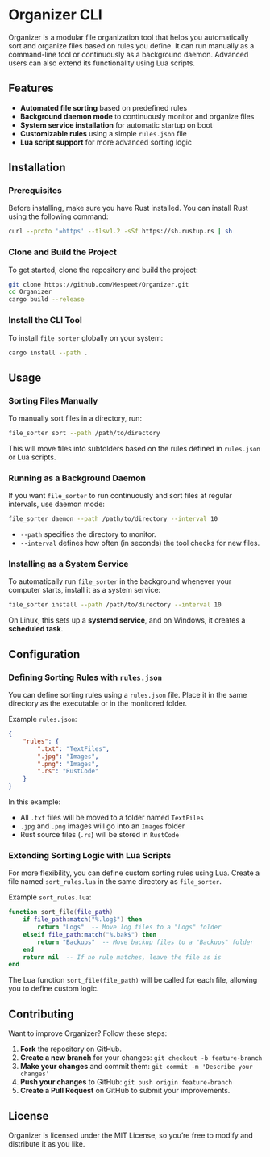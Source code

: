 # Organizer CLI

Organizer is a modular file organization tool that helps you automatically sort and organize files based on rules you define. It can run manually as a command-line tool or continuously as a background daemon. Advanced users can also extend its functionality using Lua scripts.

## Features

- **Automated file sorting** based on predefined rules
- **Background daemon mode** to continuously monitor and organize files
- **System service installation** for automatic startup on boot
- **Customizable rules** using a simple `rules.json` file
- **Lua script support** for more advanced sorting logic

## Installation

### Prerequisites

Before installing, make sure you have Rust installed. You can install Rust using the following command:

```sh
curl --proto '=https' --tlsv1.2 -sSf https://sh.rustup.rs | sh
```

### Clone and Build the Project

To get started, clone the repository and build the project:

```sh
git clone https://github.com/Mespeet/Organizer.git
cd Organizer
cargo build --release
```

### Install the CLI Tool

To install `file_sorter` globally on your system:

```sh
cargo install --path .
```

## Usage

### Sorting Files Manually

To manually sort files in a directory, run:

```sh
file_sorter sort --path /path/to/directory
```

This will move files into subfolders based on the rules defined in `rules.json` or Lua scripts.

### Running as a Background Daemon

If you want `file_sorter` to run continuously and sort files at regular intervals, use daemon mode:

```sh
file_sorter daemon --path /path/to/directory --interval 10
```

- `--path` specifies the directory to monitor.
- `--interval` defines how often (in seconds) the tool checks for new files.

### Installing as a System Service

To automatically run `file_sorter` in the background whenever your computer starts, install it as a system service:

```sh
file_sorter install --path /path/to/directory --interval 10
```

On Linux, this sets up a **systemd service**, and on Windows, it creates a **scheduled task**.

## Configuration

### Defining Sorting Rules with `rules.json`

You can define sorting rules using a `rules.json` file. Place it in the same directory as the executable or in the monitored folder.

Example `rules.json`:

```json
{
    "rules": {
        ".txt": "TextFiles",
        ".jpg": "Images",
        ".png": "Images",
        ".rs": "RustCode"
    }
}
```

In this example:
- All `.txt` files will be moved to a folder named `TextFiles`
- `.jpg` and `.png` images will go into an `Images` folder
- Rust source files (`.rs`) will be stored in `RustCode`

### Extending Sorting Logic with Lua Scripts

For more flexibility, you can define custom sorting rules using Lua. Create a file named `sort_rules.lua` in the same directory as `file_sorter`.

Example `sort_rules.lua`:

```lua
function sort_file(file_path)
    if file_path:match("%.log$") then
        return "Logs"  -- Move log files to a "Logs" folder
    elseif file_path:match("%.bak$") then
        return "Backups"  -- Move backup files to a "Backups" folder
    end
    return nil  -- If no rule matches, leave the file as is
end
```

The Lua function `sort_file(file_path)` will be called for each file, allowing you to define custom logic.

## Contributing

Want to improve Organizer? Follow these steps:

1. **Fork** the repository on GitHub.
2. **Create a new branch** for your changes: `git checkout -b feature-branch`
3. **Make your changes** and commit them: `git commit -m 'Describe your changes'`
4. **Push your changes** to GitHub: `git push origin feature-branch`
5. **Create a Pull Request** on GitHub to submit your improvements.

## License

Organizer is licensed under the MIT License, so you’re free to modify and distribute it as you like.

